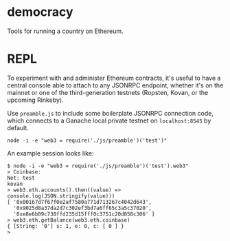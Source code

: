democracy
=========

Tools for running a country on Ethereum.

REPL
=======

To experiment with and administer Ethereum contracts, it's useful to have a central
console able to attach to any JSONRPC endpoint, whether it's on the mainnet or one
of the third-generation testnets (Ropsten, Kovan, or the upcoming Rinkeby).

Use `preamble.js` to include some boilerplate JSONRPC connection code, which
connects to a Ganache local private testnet on `localhost:8545` by default.

```
node -i -e "web3 = require('./js/preamble')('test')"
```

An example session looks like:

```
$ node -i -e "web3 = require('./js/preamble')('test').web3"
> Coinbase: 
Net: test
kovan
> web3.eth.accounts().then((value) => console.log(JSON.stringify(value))) 
[ '0x00167d7f67f0e2af7580a771d713267c4042d643',
  '0x9025d8a37da2d7c302ef3bd7a6ff65c3a5c37020',
  '0xe8e6b09c730ffd235d15fff0c3751c20d858c306' ]
> web3.eth.getBalance(web3.eth.coinbase)
{ [String: '0'] s: 1, e: 0, c: [ 0 ] }
>
```
